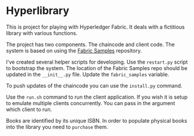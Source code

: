 # Hyperlibrary

This is project for playing with Hyperledger Fabric. It deals with a fictitious library with various functions.

The project has two components. The chaincode and client code. The system is based on using the [Fabric Samples](https://github.com/hyperledger/fabric-samples) repository.

I've created several helper scripts for developing. Use the `restart.py` script to bootstrap the system.
The location of the Fabric Samples repo should be updated in the `__init__.py` file. Update the `fabric_samples` variable.

To push updates of the chaincode you can use the `install.py` command.

Use the `run.sh` command to run the client application. If you wish it is setup to emulate multiple clients concurrently.
You can pass in the argument which client to run.

Books are identified by its unique ISBN. In order to populate physical books into the library you need to `purchase` them.
